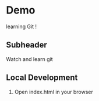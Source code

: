 # Demo

learning Git !

## Subheader

Watch and learn git

## Local Development

1. Open index.html in your browser
